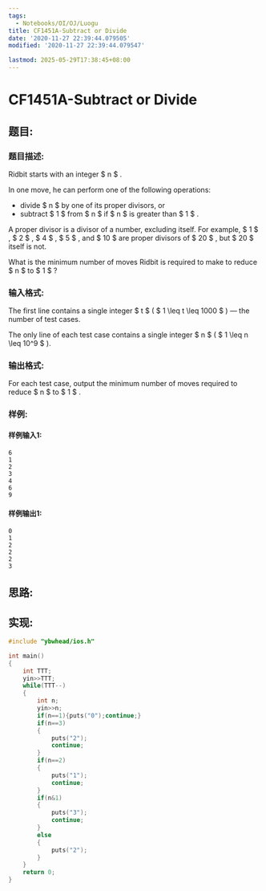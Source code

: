 ```yaml
---
tags: 
  - Notebooks/OI/OJ/Luogu
title: CF1451A-Subtract or Divide
date: '2020-11-27 22:39:44.079505'
modified: '2020-11-27 22:39:44.079547'

lastmod: 2025-05-29T17:38:45+08:00
---
```

# CF1451A-Subtract or Divide
## 题目:
### 题目描述:
Ridbit starts with an integer $ n $ .

In one move, he can perform one of the following operations:

- divide $ n $ by one of its proper divisors, or
- subtract $ 1 $ from $ n $ if $ n $ is greater than $ 1 $ .

A proper divisor is a divisor of a number, excluding itself. For example, $ 1 $ , $ 2 $ , $ 4 $ , $ 5 $ , and $ 10 $ are proper divisors of $ 20 $ , but $ 20 $ itself is not.

What is the minimum number of moves Ridbit is required to make to reduce $ n $ to $ 1 $ ?
### 输入格式:
The first line contains a single integer $ t $ ( $ 1 \leq t \leq 1000 $ ) — the number of test cases.

The only line of each test case contains a single integer $ n $ ( $ 1 \leq n \leq 10^9 $ ).
### 输出格式:
For each test case, output the minimum number of moves required to reduce $ n $ to $ 1 $ .
### 样例:
#### 样例输入1:
```
6
1
2
3
4
6
9
```
#### 样例输出1:
```
0
1
2
2
2
3
```
## 思路:

## 实现:
```cpp
#include "ybwhead/ios.h"

int main()
{
	int TTT;
	yin>>TTT;
	while(TTT--)
	{
		int n;
		yin>>n;
		if(n==1){puts("0");continue;}
		if(n==3)
		{
			puts("2");
			continue;
		}
		if(n==2)
		{
			puts("1");
			continue;
		}
		if(n&1)
		{
			puts("3");
			continue;
		}
		else
		{
			puts("2");
		}
	}
	return 0;
}
```
